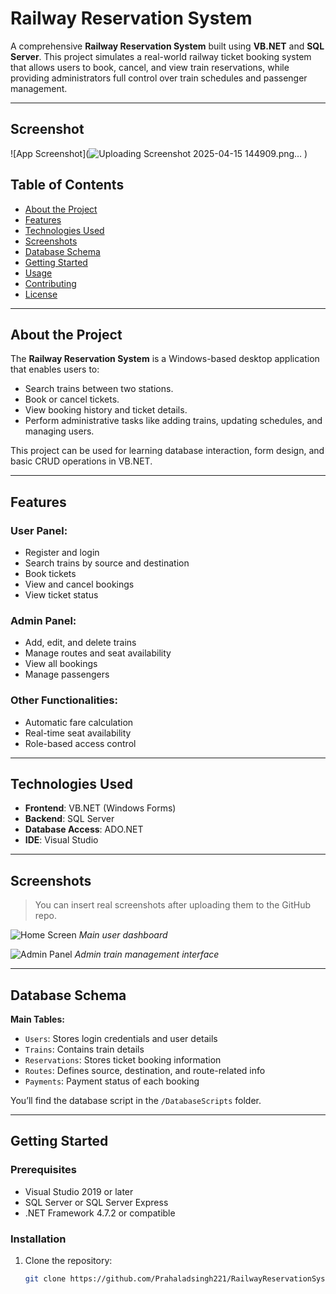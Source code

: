 #  Railway Reservation System

A comprehensive **Railway Reservation System** built using **VB.NET** and **SQL Server**. This project simulates a real-world railway ticket booking system that allows users to book, cancel, and view train reservations, while providing administrators full control over train schedules and passenger management.

---
##  Screenshot

![App Screenshot](![Uploading Screenshot 2025-04-15 144909.png…]()
)


##  Table of Contents

- [About the Project](#about-the-project)
- [Features](#features)
- [Technologies Used](#technologies-used)
- [Screenshots](#screenshots)
- [Database Schema](#database-schema)
- [Getting Started](#getting-started)
- [Usage](#usage)
- [Contributing](#contributing)
- [License](#license)

---

##  About the Project

The **Railway Reservation System** is a Windows-based desktop application that enables users to:

- Search trains between two stations.
- Book or cancel tickets.
- View booking history and ticket details.
- Perform administrative tasks like adding trains, updating schedules, and managing users.

This project can be used for learning database interaction, form design, and basic CRUD operations in VB.NET.

---

##  Features

###  User Panel:
- Register and login
- Search trains by source and destination
- Book tickets
- View and cancel bookings
- View ticket status

###  Admin Panel:
- Add, edit, and delete trains
- Manage routes and seat availability
- View all bookings
- Manage passengers

### Other Functionalities:
- Automatic fare calculation
- Real-time seat availability
- Role-based access control

---

## Technologies Used

- **Frontend**: VB.NET (Windows Forms)
- **Backend**: SQL Server
- **Database Access**: ADO.NET
- **IDE**: Visual Studio

---

##  Screenshots

> You can insert real screenshots after uploading them to the GitHub repo.

![Home Screen](screenshots/home.png)
*Main user dashboard*

![Admin Panel](screenshots/admin.png)
*Admin train management interface*

---

##  Database Schema

**Main Tables:**
- `Users`: Stores login credentials and user details
- `Trains`: Contains train details
- `Reservations`: Stores ticket booking information
- `Routes`: Defines source, destination, and route-related info
- `Payments`: Payment status of each booking

You’ll find the database script in the `/DatabaseScripts` folder.

---

##  Getting Started

### Prerequisites

- Visual Studio 2019 or later
- SQL Server or SQL Server Express
- .NET Framework 4.7.2 or compatible

### Installation

1. Clone the repository:
   ```bash
   git clone https://github.com/Prahaladsingh221/RailwayReservationSystem.git
